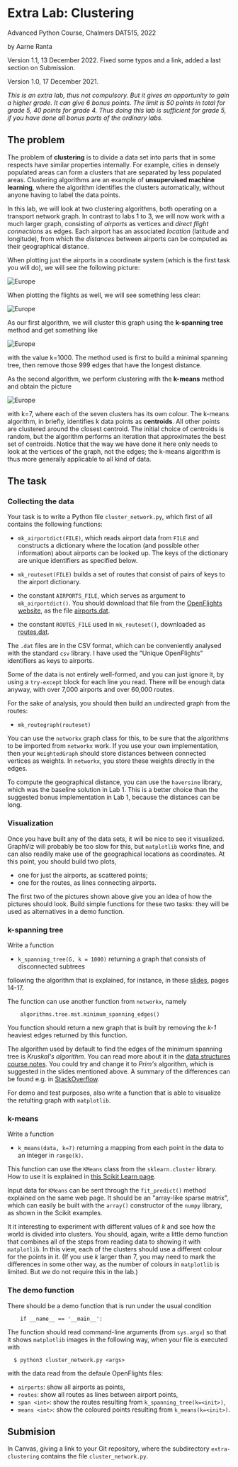 # Extra Lab: Clustering

Advanced Python Course, Chalmers DAT515, 2022

by Aarne Ranta

Version 1.1, 13 December 2022. Fixed some typos and a link, added a
last section on Submission.

Version 1.0, 17 December 2021.

*This is an extra lab, thus not compulsory.*
*But it gives an opportunity to gain a higher grade.*
*It can give 6 bonus points.*
*The limit is 50 points in total for grade 5, 40 points for grade 4.* 
*Thus doing this lab is sufficient for grade 5, if you have done all bonus parts of the ordinary labs.*



## The problem

The problem of **clustering** is to divide a data set into parts that in some respects have similar properties internally.
For example, cities in densely populated areas can form a clusters that are separated by less populated areas.
Clustering algorithms are an example of **unsupervised machine learning**, where the algorithm identifies the clusters automatically, without anyone having to label the data
points.

In this lab, we will look at two clustering algorithms, both operating on a transport network graph.
In contrast to labs 1 to 3, we will now work with a much larger graph, consisting of *airports* as vertices and *direct flight connections* as edges.
Each airport has an associated *location* (latitude and longitude), from which the *distances* between airports can be computed as their geographical distance.

When plotting just the airports in a coordinate system (which is the first task you will do), we will see the following picture:

![Europe](images/airports.png)

When plotting the flights as well, we will see something less clear:

![Europe](images/routes.png)

As our first algorithm, we will cluster this graph using the **k-spanning tree** method and get something like 

![Europe](images/k-span.png)

with the value k=1000.
The method used is first to build a minimal spanning tree, then remove those 999 edges that have the longest distance.

As the second algorithm, we perform clustering with the **k-means** method and obtain the picture

![Europe](images/k-means.png)

with k=7, where each of the seven clusters has its own colour.
The k-means algorithm, in briefly, identifies k data points as **centroids**.
All other points are clustered around the closest centroid.
The initial choice of centroids is random, but the algorithm performs an iteration that approximates the best set of centroids.
Notice that the way we have done it here only needs to look at the vertices of the graph, not the edges; the k-means algorithm is thus more generally applicable to all kind of data.


## The task

### Collecting the data

Your task is to write a Python file `cluster_network.py`, which first of all contains the following functions:

- `mk_airportdict(FILE)`, which reads airport data from `FILE` and constructs a dictionary where the location (and possible other information) about airports can be looked up. The keys of the dictionary are unique identifiers as specified below.

- `mk_routeset(FILE)` builds a set of routes that consist of pairs of keys to the airport dictionary.

- the constant `AIRPORTS_FILE`, which serves as argument to `mk_airportdict()`. You should download that file from the
[OpenFlights website](https://openflights.org/data.html), as the file
[airports.dat](https://raw.githubusercontent.com/jpatokal/openflights/master/data/airports.dat).

- the constant `ROUTES_FILE` used in `mk_routeset()`, downloaded as [routes.dat](https://raw.githubusercontent.com/jpatokal/openflights/master/data/routes.dat).

The `.dat` files are in the CSV format, which can be conveniently analysed with the standard `csv` library.
I have used the "Unique OpenFlights" identifiers as keys to airports.

Some of the data is not entirely well-formed, and you can just ignore it, by using a `try-except` block for each line you read.
There will be enough data anyway, with over 7,000 airports and over 60,000 routes.

For the sake of analysis, you should then build an undirected graph from the routes:

- `mk_routegraph(routeset)`

You can use the `networkx` graph class for this, to be sure that the algorithms to be imported from `networkx` work.
If you use your own implementation, then your `WeightedGraph` should store distances between connected vertices as weights.
In `networkx`, you store these weights directly in the edges.

To compute the geographical distance, you can use the `haversine` library, which was the baseline solution in Lab 1.
This is a better choice than the suggested bonus implementation in Lab 1, because the distances can be long.

### Visualization

Once you have built any of the data sets, it will be nice to see it visualized.
GraphViz will probably be too slow for this, but `matplotlib` works fine, and can also readily make use of the geographical locations as coordinates.
At this point, you should build two plots,

- one for just the airports, as scattered points;
- one for the routes, as lines connecting airports.

The first two of the pictures shown above give you an idea of how the pictures should look.
Build simple functions for these two tasks: they will be used as alternatives in a demo function.


### k-spanning tree

Write a function

- `k_spanning_tree(G, k = 1000)` returning a graph that consists of disconnected subtrees

following the algorithm that is explained, for instance, in these [slides](https://web.iitd.ac.in/~bspanda/graphclustering.pdf), pages 14-17.

The function can use another function from `networkx`, namely
```
    algorithms.tree.mst.minimum_spanning_edges()
```
You function should return a new graph that is built by removing the *k-1* heaviest edges returned by this function.

The algorithm used by default to find the edges of the minimum spanning tree is *Kruskal's algorithm*.
You can read more about it in the [data structures course notes](https://chalmersgu-data-structure-courses.github.io/OpenDSA/Published/ChalmersGU-DSABook/html/Kruskal.html).
You could try and change it to *Prim's* algorithm, which is suggested in the slides mentioned above.
A summary of the differences can be found e.g. in [StackOverflow](https://stackoverflow.com/questions/1195872/when-should-i-use-kruskal-as-opposed-to-prim-and-vice-versa).

For demo and test purposes, also write a function that is able to visualize the retulting graph with `matplotlib`.


### k-means

Write a function

- `k_means(data, k=7)` returning a mapping from each point in the data to an integer in `range(k)`.

This function can use the `KMeans` class from the `sklearn.cluster` library.
How to use it is explained in [this Scikit Learn page](https://scikit-learn.org/stable/modules/generated/sklearn.cluster.KMeans.html).

Input data for `KMeans` can be sent through the `fit_predict()` method explained on the same web page.
It should be an "array-like sparse matrix", which can easily be built with the `array()` constructor of the `numpy` library, as shown in the Scikit examples.

It it interesting to experiment with different values of *k* and see how the world is divided into clusters.
You should, again, write a little demo function that combines all of the steps from reading data to showing it with `matplotlib`.
In this view, each of the clusters should use a different colour for the points in it.
(If you use *k* larger than 7, you may need to mark the differences in some other way, as the number of colours in `matplotlib` is limited.
But we do not require this in the lab.)


### The demo function

There should be a demo function that is run under the usual condition
```
    if __name__ == '__main__':
```
The function should read command-line arguments (from `sys.argv`) so that it shows `matplotlib` images in the following way, when your file is executed with
```
  $ python3 cluster_network.py <args>
```
with the data read from the defaule OpenFlights files:

- `airports`: show all airports as points,
- `routes`: show all routes as lines between airport points,
- `span <int>`: show the routes resulting from `k_spanning_tree(k=<init>)`,
- `means <int>`: show the coloured points resulting from `k_means(k=<init>)`.


## Submision

In Canvas, giving a link to your Git repository, where the subdirectory
`extra-clustering` contains the file `cluster_network.py`.



